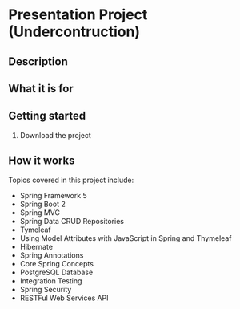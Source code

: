 # Presentation Project (Undercontruction)

## Description

## What it is for

## Getting started
1. Download the project

## How it works 

Topics covered in this project include:
+ Spring Framework 5
+ Spring Boot 2
+ Spring MVC
+ Spring Data CRUD Repositories
+ Tymeleaf
+ Using Model Attributes with JavaScript in Spring
and Thymeleaf
+ Hibernate
+ Spring Annotations
+ Core Spring Concepts
+ PostgreSQL Database
+ Integration Testing
+ Spring Security
+ RESTFul Web Services API
     
     
 

    

    
